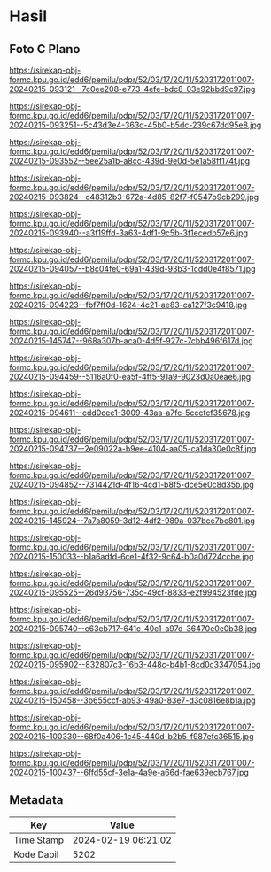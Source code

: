 # Hasil

## Foto C Plano

https://sirekap-obj-formc.kpu.go.id/edd6/pemilu/pdpr/52/03/17/20/11/5203172011007-20240215-093121--7c0ee208-e773-4efe-bdc8-03e92bbd9c97.jpg

https://sirekap-obj-formc.kpu.go.id/edd6/pemilu/pdpr/52/03/17/20/11/5203172011007-20240215-093251--5c43d3e4-363d-45b0-b5dc-239c67dd95e8.jpg

https://sirekap-obj-formc.kpu.go.id/edd6/pemilu/pdpr/52/03/17/20/11/5203172011007-20240215-093552--5ee25a1b-a8cc-439d-9e0d-5e1a58ff174f.jpg

https://sirekap-obj-formc.kpu.go.id/edd6/pemilu/pdpr/52/03/17/20/11/5203172011007-20240215-093824--c48312b3-672a-4d85-82f7-f0547b9cb299.jpg

https://sirekap-obj-formc.kpu.go.id/edd6/pemilu/pdpr/52/03/17/20/11/5203172011007-20240215-093940--a3f19ffd-3a63-4df1-9c5b-3f1ecedb57e6.jpg

https://sirekap-obj-formc.kpu.go.id/edd6/pemilu/pdpr/52/03/17/20/11/5203172011007-20240215-094057--b8c04fe0-69a1-439d-93b3-1cdd0e4f8571.jpg

https://sirekap-obj-formc.kpu.go.id/edd6/pemilu/pdpr/52/03/17/20/11/5203172011007-20240215-094223--fbf7ff0d-1624-4c21-ae83-ca127f3c9418.jpg

https://sirekap-obj-formc.kpu.go.id/edd6/pemilu/pdpr/52/03/17/20/11/5203172011007-20240215-145747--968a307b-aca0-4d5f-927c-7cbb496f617d.jpg

https://sirekap-obj-formc.kpu.go.id/edd6/pemilu/pdpr/52/03/17/20/11/5203172011007-20240215-094459--5116a0f0-ea5f-4ff5-91a9-9023d0a0eae6.jpg

https://sirekap-obj-formc.kpu.go.id/edd6/pemilu/pdpr/52/03/17/20/11/5203172011007-20240215-094611--cdd0cec1-3009-43aa-a7fc-5cccfcf35678.jpg

https://sirekap-obj-formc.kpu.go.id/edd6/pemilu/pdpr/52/03/17/20/11/5203172011007-20240215-094737--2e09022a-b9ee-4104-aa05-ca1da30e0c8f.jpg

https://sirekap-obj-formc.kpu.go.id/edd6/pemilu/pdpr/52/03/17/20/11/5203172011007-20240215-094852--7314421d-4f16-4cd1-b8f5-dce5e0c8d35b.jpg

https://sirekap-obj-formc.kpu.go.id/edd6/pemilu/pdpr/52/03/17/20/11/5203172011007-20240215-145924--7a7a8059-3d12-4df2-989a-037bce7bc801.jpg

https://sirekap-obj-formc.kpu.go.id/edd6/pemilu/pdpr/52/03/17/20/11/5203172011007-20240215-150033--b1a6adfd-6ce1-4f32-9c64-b0a0d724ccbe.jpg

https://sirekap-obj-formc.kpu.go.id/edd6/pemilu/pdpr/52/03/17/20/11/5203172011007-20240215-095525--26d93756-735c-49cf-8833-e2f994523fde.jpg

https://sirekap-obj-formc.kpu.go.id/edd6/pemilu/pdpr/52/03/17/20/11/5203172011007-20240215-095740--c63eb717-641c-40c1-a97d-36470e0e0b38.jpg

https://sirekap-obj-formc.kpu.go.id/edd6/pemilu/pdpr/52/03/17/20/11/5203172011007-20240215-095902--832807c3-16b3-448c-b4b1-8cd0c3347054.jpg

https://sirekap-obj-formc.kpu.go.id/edd6/pemilu/pdpr/52/03/17/20/11/5203172011007-20240215-150458--3b655ccf-ab93-49a0-83e7-d3c0816e8b1a.jpg

https://sirekap-obj-formc.kpu.go.id/edd6/pemilu/pdpr/52/03/17/20/11/5203172011007-20240215-100330--68f0a406-1c45-440d-b2b5-f987efc36515.jpg

https://sirekap-obj-formc.kpu.go.id/edd6/pemilu/pdpr/52/03/17/20/11/5203172011007-20240215-100437--6ffd55cf-3e1a-4a9e-a66d-fae639ecb767.jpg


## Metadata

| Key        | Value               |
| ---------- | ------------------- |
| Time Stamp | 2024-02-19 06:21:02 |
| Kode Dapil | 5202                |



